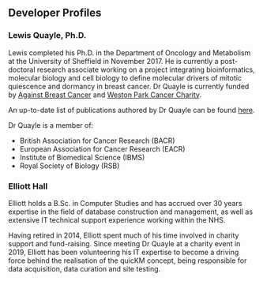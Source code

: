 ## **Developer Profiles**

### Lewis Quayle, Ph.D.

Lewis completed his Ph.D. in the Department of Oncology and Metabolism at the University of Sheffield in November 2017. He is currently a post-doctoral research associate working on a project integrating bioinformatics, molecular biology and cell biology to define molecular drivers of mitotic quiescence and dormancy in breast cancer. Dr Quayle is currently funded by <a href="https://www.againstbreastcancer.org.uk/" target="_blank">Against Breast Cancer</a> and <a href="https://www.westonpark.org.uk/" target="_blank">Weston Park Cancer Charity</a>.

An up-to-date list of publications authored by Dr Quayle can be found <a href="https://www.sheffield.ac.uk/medicine/people/oncology-metabolism/lewis-quayle" target="_blank">here</a>.

Dr Quayle is a member of:

- British Association for Cancer Research (BACR)
- European Association for Cancer Research (EACR)
- Institute of Biomedical Science (IBMS)
- Royal Society of Biology (RSB)

### Elliott Hall

Elliott holds a B.Sc. in Computer Studies and has accrued over 30 years expertise in the field of database construction and management, as well as extensive IT technical support experience working within the NHS.

Having retired in 2014, Elliott spent much of his time involved in charity support and fund-raising. Since meeting Dr Quayle at a charity event in 2019, Elliott has been volunteering his IT expertise to become a driving force behind the realisation of the quicKM concept, being responsible for data acquisition, data curation and site testing.